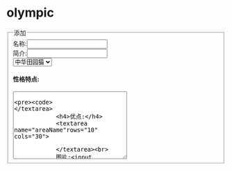 # olympic
<!DOCTYPE html> 
<html>
    <head lang="en">
        <meta charset="UTF-8">
        <meta name="viewport" content="width=device-width,initial-scale=1.0">
        <link rel="stylesheet" href="../css/test1.css">
        <title> 增删改查</title>
    </head>
    <body>
        <from action="">
            <fieldset>
                <legend>添加</legend>
                名称:<input type="text" name="breed"><br>
                简介:<input type="text" name="desc"><br>
                <select name="" size="1">
                    <option value="">中华田园猫</option>
                    <option value="">美国</option>
                    <option value="">英国</option>
                    <option value="">俄罗斯</option>
                </select>
                <h4>性格特点:</h4>
                <textarea  name="areaName"rows="10" cols="30">
                    
                </textarea>
                <h4>优点:</h4>
                <textarea  name="areaName"rows="10" cols="30">
                    
                </textarea><br>
                图片:<input type="img">
                <br>
                是否有斑纹:
                <input type="radio" name="breed">是
                <input type="radio" name="breed" >否
                <br><br>
                主要颜色组成:
                <input type="checkbox" name="color">橙色
                <input type="checkbox" name="color">黑色
                <input type="checkbox" name="color">金色
                <input type="checkbox" name="color">银色
                <br><br>
                <input type="submit">
                <input type="reset" name="reset" value="重置">
            </fieldset>   
        </from>
    </body>
    </html>

